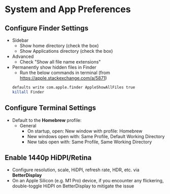 # System and App Preferences

## Configure Finder Settings
- Sidebar
  - Show home directory (check the box)
  - Show Applications directory (check the box)
- Advanced
  - Check "Show all file name extensions"
- Permanently show hidden files in Finder
  - Run the below commands in terminal (from https://apple.stackexchange.com/a/5871)
  ```bash
  defaults write com.apple.finder AppleShowAllFiles true
  killall Finder
  ```

## Configure Terminal Settings
- Default to the **Homebrew** profile:
  - General
    - On startup, open: New window with profile: Homebrew
    - New windows open with: Same Profile, Default Working Directory
    - New tabs open with: Same Profile, Same Working Directory

## Enable 1440p HiDPI/Retina
- Configure resolution, scale, HiDPI, refresh rate, HDR, etc. via **BetterDisplay**
- On an Apple Silicon (e.g. M1 Pro) device, if you encounter any flickering, double-toggle HiDPI on BetterDisplay to mitigate the issue
